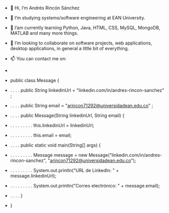 - 👋 Hi, I’m Andrés Rincón Sánchez
- 👀 I’m studying systems/software engineering at EAN University.
- 🌱 I’am currently learning Python, Java, HTML, CSS, MySQL, MongoDB, MATLAB and many more things.
- 💞️ I’m looking to collaborate on software projects, web applications, desktop applications, in general a little bit of everything.
- 📫 You can contact me on:
- 
- public class Message {
- . . . . public String linkedinUrl = "linkedin.com/in/andres-rincon-sanchez" ;
- . . . . public String email = "arincon71292@universidadean.edu.co" ;

- . . . . public Message(String linkedinUrl, String email) {
- . . . . . . . . . this.linkedinUrl = linkedinUrl;
- . . . . . . . . . this.email = email;
- . . . . public static void main(String[] args) {
- . . . . . . . . . Message message = new Message("linkedin.com/in/andres-rincon-sanchez", "arincon71292@universidadean.edu.co");
- . . . . . . . . . System.out.println("URL de LinkedIn: " + message.linkedinUrl);
- . . . . . . . . . System.out.println("Correo electrónico: " + message.email);
- . . . . }
- }
<!---
Andres-RS-1/Andres-RS-1 is a ✨ special ✨ repository because its `README.md` (this file) appears on your GitHub profile.
You can click the Preview link to take a look at your changes.
--->
